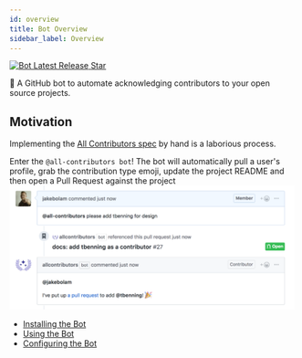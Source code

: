 ```yaml
---
id: overview
title: Bot Overview
sidebar_label: Overview
---
```


<a href="https://github.com/all-contributors/all-contributors-bot/releases">
    <img alt="Bot Latest Release" src="https://img.shields.io/github/release/all-contributors/all-contributors-bot.svg"/>
</a>
<a class="github-button" href="https://github.com/all-contributors/all-contributors-bot" data-icon="octicon-star" data-count-href="/all-contributors/all-contributors-bot/stargazers" data-show-count="true" data-count-aria-label="# stargazers on GitHub" aria-label="Star this project on GitHub" >Star</a>

🤖 A GitHub bot to automate acknowledging contributors to your open source projects.

## Motivation
Implementing the [All Contributors spec](/docs/specification) by hand is a laborious process.

Enter the `@all-contributors bot`! The bot will automatically pull a user's profile, grab the contribution type emoji, update the project README and then open a Pull Request against the project
<a href="/docs/bot/usage">
    <img alt="Example usage screenshot" src="../assets/bot-usage.png" width="500px">
</a>

- [Installing the Bot](/docs/bot/installation)
- [Using the Bot](/docs/bot/usage)
- [Configuring the Bot](/docs/bot/configuration)




